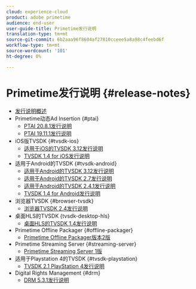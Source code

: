 ```yaml
---
cloud: experience-cloud
product: adobe primetime
audience: end-user
user-guide-title: Primetime发行说明
translation-type: tm+mt
source-git-commit: 6b2aaa96f8604af27810cceee5a8a98c4feebd6f
workflow-type: tm+mt
source-wordcount: '101'
ht-degree: 0%

---
```



# Primetime发行说明 {#release-notes}

+ [发行说明概述](home.md)
+ Primetime动态Ad Insertion {#ptai}
   + [PTAI 20.8.1发行说明](ptai-20x-release-notes.md)
   + [PTAI 19.11.1发行说明](ptai-19x-release-notes.md)
+ iOS版TVSDK {#tvsdk-ios}
   + [适用于iOS的TVSDK 3.12发行说明](tvsdk-3x-ios.md)
   + [TVSDK 1.4 for iOS发行说明](tvsdk-1-4-ios.md)
+ 适用于Android的TVSDK {#tvsdk-android}
   + [适用于Android的TVSDK 3.12发行说明](tvsdk-3x-android.md)
   + [适用于Android的TVSDK 2.7发行说明](tvsdk-27-android.md)
   + [适用于Android的TVSDK 2.4.1发行说明](tvsdk-24-android.md)
   + [TVSDK 1.4 for Android发行说明](tvsdk-1-4-android.md)
+ 浏览器TVSDK {#browser-tvsdk}
   + [浏览器TVSDK 2.4发行说明](tvsdk-24-browser.md)
+ 桌面HLS的TVSDK {tvsdk-desktop-hls}
   + [桌面HLS的TVSDK 1.4发行说明](tvsdk-1-4-desktop-hls.md)
+ Primetime Offline Packager {#offline-packager}
   + [Primetime Offline Packager版本2版](offline-packager-2x-release-note.md)
+ Primetime Streaming Server {#streaming-server}
   + [Primetime Streaming Server 1版](primetime-streaming-server-1x.md)
+ 适用于Playstation 4的TVSDK {#tvsdk-playstation}
   + [TVSDK 2.1 PlayStation 4发行说明](tvsdk-21-ps4.md)
+ Digital Rights Management {#drm}
   + [DRM 5.3.1发行说明](drm-531-release-notes.md)
